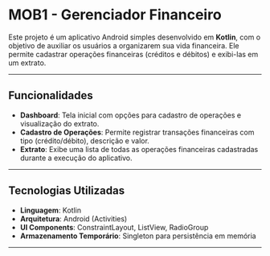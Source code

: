 # MOB1 - Gerenciador Financeiro

Este projeto é um aplicativo Android simples desenvolvido em **Kotlin**, com o objetivo de auxiliar os usuários a organizarem sua vida financeira. Ele permite cadastrar operações financeiras (créditos e débitos) e exibi-las em um extrato.

---

## **Funcionalidades**
- **Dashboard**: Tela inicial com opções para cadastro de operações e visualização do extrato.
- **Cadastro de Operações**: Permite registrar transações financeiras com tipo (crédito/débito), descrição e valor.
- **Extrato**: Exibe uma lista de todas as operações financeiras cadastradas durante a execução do aplicativo.

---

## **Tecnologias Utilizadas**
- **Linguagem**: Kotlin
- **Arquitetura**: Android (Activities)
- **UI Components**: ConstraintLayout, ListView, RadioGroup
- **Armazenamento Temporário**: Singleton para persistência em memória

---
